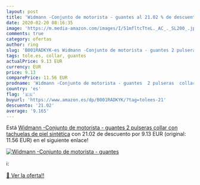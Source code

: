 ```yaml
---
layout: post
title: 'Widmann -Conjunto de motorista - guantes al 21.02 % de descuento'
date: 2020-02-20 08:16:35
image: 'https://m.media-amazon.com/images/I/51mfltcTteL._AC_._SL200_.jpg'
comments: true
category: ofertas
author: ring
slug: 'B001RADKYK-es Widmann -Conjunto de motorista - guantes 2 pulseras collar...'
tags: tole.es, collar, guantes
actualPrice: 9.13 EUR
currency: EUR
price: 9.13
comparePrice: 11.56 EUR
prodname: 'Widmann -Conjunto de motorista - guantes  2 pulseras  collar con tachuelas de piel sintética'
country: 'es'
flag: '🇪🇸'
buyurl: 'https://www.amazon.es/dp/B001RADKYK/?tag=tolees-21'
descuento: '21.02'
average: '9.165'
---
```


Está [Widmann -Conjunto de motorista - guantes  2 pulseras  collar con tachuelas de piel sintética](https://www.amazon.es/dp/B001RADKYK/?tag=tolees-21) con 21.02 de descuento por 9.13 EUR (original: 11.56 EUR) en el siguiente enlace!

[![Widmann -Conjunto de motorista - guantes](https://m.media-amazon.com/images/I/51mfltcTteL._AC_._SL200_.jpg)](https://www.amazon.es/dp/B001RADKYK/?tag=tolees-21)

ℹ️:


[🛒 Ver la oferta!!](https://www.amazon.es/dp/B001RADKYK/?tag=tolees-21)
